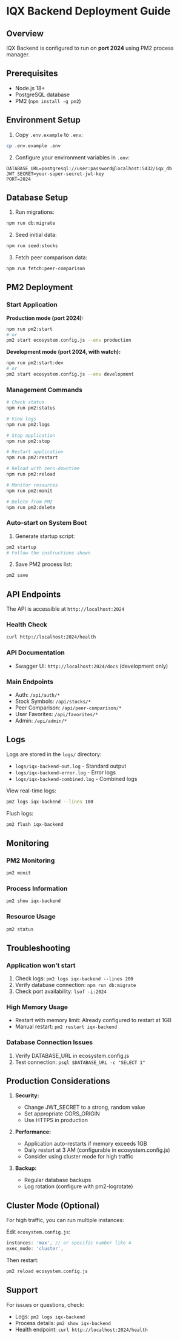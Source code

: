 # IQX Backend Deployment Guide

## Overview
IQX Backend is configured to run on **port 2024** using PM2 process manager.

## Prerequisites
- Node.js 18+ 
- PostgreSQL database
- PM2 (`npm install -g pm2`)

## Environment Setup

1. Copy `.env.example` to `.env`:
```bash
cp .env.example .env
```

2. Configure your environment variables in `.env`:
```env
DATABASE_URL=postgresql://user:password@localhost:5432/iqx_db
JWT_SECRET=your-super-secret-jwt-key
PORT=2024
```

## Database Setup

1. Run migrations:
```bash
npm run db:migrate
```

2. Seed initial data:
```bash
npm run seed:stocks
```

3. Fetch peer comparison data:
```bash
npm run fetch:peer-comparison
```

## PM2 Deployment

### Start Application

**Production mode (port 2024):**
```bash
npm run pm2:start
# or
pm2 start ecosystem.config.js --env production
```

**Development mode (port 2024, with watch):**
```bash
npm run pm2:start:dev
# or
pm2 start ecosystem.config.js --env development
```

### Management Commands

```bash
# Check status
npm run pm2:status

# View logs
npm run pm2:logs

# Stop application
npm run pm2:stop

# Restart application
npm run pm2:restart

# Reload with zero-downtime
npm run pm2:reload

# Monitor resources
npm run pm2:monit

# Delete from PM2
npm run pm2:delete
```

### Auto-start on System Boot

1. Generate startup script:
```bash
pm2 startup
# Follow the instructions shown
```

2. Save PM2 process list:
```bash
pm2 save
```

## API Endpoints

The API is accessible at `http://localhost:2024`

### Health Check
```bash
curl http://localhost:2024/health
```

### API Documentation
- Swagger UI: `http://localhost:2024/docs` (development only)

### Main Endpoints
- Auth: `/api/auth/*`
- Stock Symbols: `/api/stocks/*`
- Peer Comparison: `/api/peer-comparison/*`
- User Favorites: `/api/favorites/*`
- Admin: `/api/admin/*`

## Logs

Logs are stored in the `logs/` directory:
- `logs/iqx-backend-out.log` - Standard output
- `logs/iqx-backend-error.log` - Error logs
- `logs/iqx-backend-combined.log` - Combined logs

View real-time logs:
```bash
pm2 logs iqx-backend --lines 100
```

Flush logs:
```bash
pm2 flush iqx-backend
```

## Monitoring

### PM2 Monitoring
```bash
pm2 monit
```

### Process Information
```bash
pm2 show iqx-backend
```

### Resource Usage
```bash
pm2 status
```

## Troubleshooting

### Application won't start
1. Check logs: `pm2 logs iqx-backend --lines 200`
2. Verify database connection: `npm run db:migrate`
3. Check port availability: `lsof -i:2024`

### High Memory Usage
- Restart with memory limit: Already configured to restart at 1GB
- Manual restart: `pm2 restart iqx-backend`

### Database Connection Issues
1. Verify DATABASE_URL in ecosystem.config.js
2. Test connection: `psql $DATABASE_URL -c "SELECT 1"`

## Production Considerations

1. **Security:**
   - Change JWT_SECRET to a strong, random value
   - Set appropriate CORS_ORIGIN
   - Use HTTPS in production

2. **Performance:**
   - Application auto-restarts if memory exceeds 1GB
   - Daily restart at 3 AM (configurable in ecosystem.config.js)
   - Consider using cluster mode for high traffic

3. **Backup:**
   - Regular database backups
   - Log rotation (configure with pm2-logrotate)

## Cluster Mode (Optional)

For high traffic, you can run multiple instances:

Edit `ecosystem.config.js`:
```javascript
instances: 'max', // or specific number like 4
exec_mode: 'cluster',
```

Then restart:
```bash
pm2 reload ecosystem.config.js
```

## Support

For issues or questions, check:
- Logs: `pm2 logs iqx-backend`
- Process details: `pm2 show iqx-backend`
- Health endpoint: `curl http://localhost:2024/health`